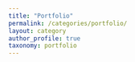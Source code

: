 ```yaml
---
title: "Portfolio"
permalink: /categories/portfolio/
layout: category
author_profile: true
taxonomy: portfolio
---
```


